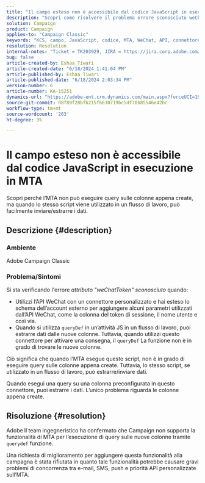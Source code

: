 ```yaml
---
title: "Il campo esteso non è accessibile dal codice JavaScript in esecuzione in MTA"
description: "Scopri come risolvere il problema errore sconosciuto weChatToken quando si utilizza un connettore API WeChat personalizzato."
solution: Campaign
product: Campaign
applies-to: "Campaign Classic"
keywords: "KCS, campo, JavaScript, codice, MTA, WeChat, API, connettore, weChatToken, errore, personalizzato, flusso di lavoro, script, OOTB"
resolution: Resolution
internal-notes: "Ticket = TK203929, JIRA = https://jira.corp.adobe.com/browse/NEO-20460, https://jira.corp.adobe.com/browse/NEO-20648"
bug: false
article-created-by: Eshaa Tiwari
article-created-date: "6/18/2024 1:41:04 PM"
article-published-by: Eshaa Tiwari
article-published-date: "6/18/2024 2:03:34 PM"
version-number: 6
article-number: KA-15251
dynamics-url: "https://adobe-ent.crm.dynamics.com/main.aspx?forceUCI=1&pagetype=entityrecord&etn=knowledgearticle&id=b39d8667-782d-ef11-840a-6045bd029b18"
source-git-commit: 08f89f28bfb215f6630719bc5df70b85546e42bc
workflow-type: tm+mt
source-wordcount: '263'
ht-degree: 3%

---
```


# Il campo esteso non è accessibile dal codice JavaScript in esecuzione in MTA


Scopri perché l’MTA non può eseguire query sulle colonne appena create, ma quando lo stesso script viene utilizzato in un flusso di lavoro, può facilmente inviare/estrarre i dati.

## Descrizione {#description}


### Ambiente

Adobe Campaign Classic

### <b>Problema/Sintomi</b>

Si sta verificando l&#39;errore *attributo &quot;weChatToken&quot; sconosciuto* quando:

- Utilizzi l’API WeChat con un connettore personalizzato e hai esteso lo schema dell’account esterno per aggiungere alcuni parametri utilizzati dall’API WeChat, come la colonna del token di sessione, il nome utente e così via.
- Quando si utilizza `queryDef` in un’attività JS in un flusso di lavoro, puoi estrarre dati dalle nuove colonne. Tuttavia, quando utilizzi questo connettore per attivare una consegna, il `queryDef` La funzione non è in grado di trovare le nuove colonne.


Ciò significa che quando l’MTA esegue questo script, non è in grado di eseguire query sulle colonne appena create. Tuttavia, lo stesso script, se utilizzato in un flusso di lavoro, può estrarre/inviare dati.

Quando esegui una query su una colonna preconfigurata in questo connettore, puoi estrarre i dati. L’unico problema riguarda le colonne appena create.


## Risoluzione {#resolution}




Adobe<b> </b>Il team ingegneristico ha confermato che Campaign non supporta la funzionalità di MTA per l’esecuzione di query sulle nuove colonne tramite `querydef` funzione.



Una richiesta di miglioramento per aggiungere questa funzionalità alla campagna è stata rifiutata in quanto tale funzionalità potrebbe causare gravi problemi di concorrenza tra e-mail, SMS, push e priorità API personalizzate sull’MTA.
